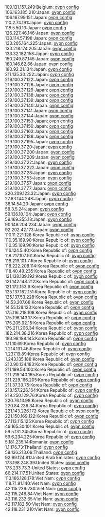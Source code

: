 109.131.157.249:Belgium: [ovpn config](vpn/109_131_157_249.ovpn)  
106.163.185.210:Japan: [ovpn config](vpn/106_163_185_210.ovpn)  
106.167.99.151:Japan: [ovpn config](vpn/106_167_99_151.ovpn)  
110.2.74.191:Japan: [ovpn config](vpn/110_2_74_191.ovpn)  
118.5.50.13:Japan: [ovpn config](vpn/118_5_50_13.ovpn)  
126.227.46.146:Japan: [ovpn config](vpn/126_227_46_146.ovpn)  
133.114.57.198:Japan: [ovpn config](vpn/133_114_57_198.ovpn)  
133.205.164.225:Japan: [ovpn config](vpn/133_205_164_225.ovpn)  
133.218.174.205:Japan: [ovpn config](vpn/133_218_174_205.ovpn)  
133.32.182.158:Japan: [ovpn config](vpn/133_32_182_158.ovpn)  
150.249.87.145:Japan: [ovpn config](vpn/150_249_87_145.ovpn)  
180.146.62.66:Japan: [ovpn config](vpn/180_146_62_66.ovpn)  
180.92.21.134:Japan: [ovpn config](vpn/180_92_21_134.ovpn)  
211.135.30.252:Japan: [ovpn config](vpn/211_135_30_252.ovpn)  
219.100.37.122:Japan: [ovpn config](vpn/219_100_37_122.ovpn)  
219.100.37.126:Japan: [ovpn config](vpn/219_100_37_126.ovpn)  
219.100.37.129:Japan: [ovpn config](vpn/219_100_37_129.ovpn)  
219.100.37.138:Japan: [ovpn config](vpn/219_100_37_138.ovpn)  
219.100.37.139:Japan: [ovpn config](vpn/219_100_37_139.ovpn)  
219.100.37.140:Japan: [ovpn config](vpn/219_100_37_140.ovpn)  
219.100.37.141:Japan: [ovpn config](vpn/219_100_37_141.ovpn)  
219.100.37.144:Japan: [ovpn config](vpn/219_100_37_144.ovpn)  
219.100.37.153:Japan: [ovpn config](vpn/219_100_37_153.ovpn)  
219.100.37.156:Japan: [ovpn config](vpn/219_100_37_156.ovpn)  
219.100.37.163:Japan: [ovpn config](vpn/219_100_37_163.ovpn)  
219.100.37.188:Japan: [ovpn config](vpn/219_100_37_188.ovpn)  
219.100.37.195:Japan: [ovpn config](vpn/219_100_37_195.ovpn)  
219.100.37.20:Japan: [ovpn config](vpn/219_100_37_20.ovpn)  
219.100.37.200:Japan: [ovpn config](vpn/219_100_37_200.ovpn)  
219.100.37.209:Japan: [ovpn config](vpn/219_100_37_209.ovpn)  
219.100.37.22:Japan: [ovpn config](vpn/219_100_37_22.ovpn)  
219.100.37.222:Japan: [ovpn config](vpn/219_100_37_222.ovpn)  
219.100.37.28:Japan: [ovpn config](vpn/219_100_37_28.ovpn)  
219.100.37.53:Japan: [ovpn config](vpn/219_100_37_53.ovpn)  
219.100.37.57:Japan: [ovpn config](vpn/219_100_37_57.ovpn)  
219.100.37.77:Japan: [ovpn config](vpn/219_100_37_77.ovpn)  
220.209.123.32:Japan: [ovpn config](vpn/220_209_123_32.ovpn)  
27.83.144.248:Japan: [ovpn config](vpn/27_83_144_248.ovpn)  
36.14.54.23:Japan: [ovpn config](vpn/36_14_54_23.ovpn)  
58.3.5.24:Japan: [ovpn config](vpn/58_3_5_24.ovpn)  
59.136.10.104:Japan: [ovpn config](vpn/59_136_10_104.ovpn)  
59.169.255.18:Japan: [ovpn config](vpn/59_169_255_18.ovpn)  
90.149.204.234:Japan: [ovpn config](vpn/90_149_204_234.ovpn)  
92.202.42.173:Japan: [ovpn config](vpn/92_202_42_173.ovpn)  
110.11.221.128:Korea Republic of: [ovpn config](vpn/110_11_221_128.ovpn)  
110.35.169.90:Korea Republic of: [ovpn config](vpn/110_35_169_90.ovpn)  
110.35.169.90:Korea Republic of: [ovpn config](vpn/110_35_169_90.ovpn)  
116.124.5.40:Korea Republic of: [ovpn config](vpn/116_124_5_40.ovpn)  
118.217.107.161:Korea Republic of: [ovpn config](vpn/118_217_107_161.ovpn)  
118.219.101.7:Korea Republic of: [ovpn config](vpn/118_219_101_7.ovpn)  
118.222.208.114:Korea Republic of: [ovpn config](vpn/118_222_208_114.ovpn)  
118.40.49.235:Korea Republic of: [ovpn config](vpn/118_40_49_235.ovpn)  
121.138.139.192:Korea Republic of: [ovpn config](vpn/121_138_139_192.ovpn)  
121.142.148.212:Korea Republic of: [ovpn config](vpn/121_142_148_212.ovpn)  
121.172.153.9:Korea Republic of: [ovpn config](vpn/121_172_153_9.ovpn)  
125.137.182.151:Korea Republic of: [ovpn config](vpn/125_137_182_151.ovpn)  
125.137.53.228:Korea Republic of: [ovpn config](vpn/125_137_53_228.ovpn)  
14.53.207.68:Korea Republic of: [ovpn config](vpn/14_53_207_68.ovpn)  
14.55.128.123:Korea Republic of: [ovpn config](vpn/14_55_128_123.ovpn)  
175.116.218.108:Korea Republic of: [ovpn config](vpn/175_116_218_108.ovpn)  
175.196.143.17:Korea Republic of: [ovpn config](vpn/175_196_143_17.ovpn)  
175.205.92.15:Korea Republic of: [ovpn config](vpn/175_205_92_15.ovpn)  
175.211.206.34:Korea Republic of: [ovpn config](vpn/175_211_206_34.ovpn)  
182.214.38.216:Korea Republic of: [ovpn config](vpn/182_214_38_216.ovpn)  
183.98.188.145:Korea Republic of: [ovpn config](vpn/183_98_188_145.ovpn)  
1.11.10.69:Korea Republic of: [ovpn config](vpn/1_11_10_69.ovpn)  
1.214.131.46:Korea Republic of: [ovpn config](vpn/1_214_131_46.ovpn)  
1.237.19.89:Korea Republic of: [ovpn config](vpn/1_237_19_89.ovpn)  
1.243.135.188:Korea Republic of: [ovpn config](vpn/1_243_135_188.ovpn)  
210.90.134.183:Korea Republic of: [ovpn config](vpn/210_90_134_183.ovpn)  
211.199.54.100:Korea Republic of: [ovpn config](vpn/211_199_54_100.ovpn)  
211.219.140.165:Korea Republic of: [ovpn config](vpn/211_219_140_165.ovpn)  
211.229.166.205:Korea Republic of: [ovpn config](vpn/211_229_166_205.ovpn)  
211.37.33.75:Korea Republic of: [ovpn config](vpn/211_37_33_75.ovpn)  
218.157.226.164:Korea Republic of: [ovpn config](vpn/218_157_226_164.ovpn)  
219.250.129.76:Korea Republic of: [ovpn config](vpn/219_250_129_76.ovpn)  
220.76.13.98:Korea Republic of: [ovpn config](vpn/220_76_13_98.ovpn)  
220.84.239.34:Korea Republic of: [ovpn config](vpn/220_84_239_34.ovpn)  
221.143.226.172:Korea Republic of: [ovpn config](vpn/221_143_226_172.ovpn)  
221.150.169.122:Korea Republic of: [ovpn config](vpn/221_150_169_122.ovpn)  
27.113.115.125:Korea Republic of: [ovpn config](vpn/27_113_115_125.ovpn)  
49.165.30.101:Korea Republic of: [ovpn config](vpn/49_165_30_101.ovpn)  
59.5.131.245:Korea Republic of: [ovpn config](vpn/59_5_131_245.ovpn)  
59.6.234.225:Korea Republic of: [ovpn config](vpn/59_6_234_225.ovpn)  
5.181.235.14:Romania: [ovpn config](vpn/5_181_235_14.ovpn)  
1.1.176.73:Thailand: [ovpn config](vpn/1_1_176_73.ovpn)  
58.136.213.69:Thailand: [ovpn config](vpn/58_136_213_69.ovpn)  
92.99.124.81:United Arab Emirates: [ovpn config](vpn/92_99_124_81.ovpn)  
173.198.248.39:United States: [ovpn config](vpn/173_198_248_39.ovpn)  
173.233.73.3:United States: [ovpn config](vpn/173_233_73_3.ovpn)  
66.214.117.51:United States: [ovpn config](vpn/66_214_117_51.ovpn)  
113.166.128.178:Viet Nam: [ovpn config](vpn/113_166_128_178.ovpn)  
118.71.91.140:Viet Nam: [ovpn config](vpn/118_71_91_140.ovpn)  
42.115.239.230:Viet Nam: [ovpn config](vpn/42_115_239_230.ovpn)  
42.115.248.84:Viet Nam: [ovpn config](vpn/42_115_248_84.ovpn)  
42.116.232.65:Viet Nam: [ovpn config](vpn/42_116_232_65.ovpn)  
42.117.182.50:Viet Nam: [ovpn config](vpn/42_117_182_50.ovpn)  
42.118.231.210:Viet Nam: [ovpn config](vpn/42_118_231_210.ovpn)  
